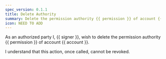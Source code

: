 ```yaml
---
spec_version: 0.1.1
title: Delete Authority
summary: Delete the permission authority {{ permission }} of account {{ account }}
icon: NEED TO ADD
---
```


As an authorized party I, {{ signer }}, wish to delete the permission authority {{ permission }} of account {{ account }}.

I understand that this action, once called, cannot be revoked.
